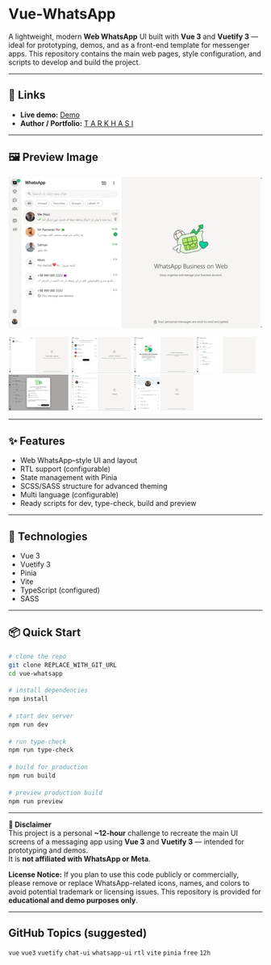 # Vue‑WhatsApp

A lightweight, modern **Web WhatsApp** UI built with **Vue 3** and **Vuetify 3** — ideal for prototyping, demos, and as
a front-end template for messenger apps. This repository contains the main web pages, style configuration, and scripts
to develop and build the project.

---

## 🔗 Links

* **Live demo:** [Demo](https://tarkhasi.github.io/vue-whatsapp/)
* **Author / Portfolio:** [T A R K H A S I](https://tarkhasi.ir)

---

## 🖼️ Preview Image

![UI Preview](/screenshots/preview-1.JPG)
<p float="left">
  <img src="/screenshots/screenshot-1.JPG" width="120" alt="Vue WhatsApp Free" />
  <img src="/screenshots/screenshot-2.JPG" width="120" alt="Vue WhatsApp Free" />
  <img src="/screenshots/screenshot-3.JPG" width="120" alt="Vue WhatsApp Free" />
  <img src="/screenshots/screenshot-4.JPG" width="120" alt="Vue WhatsApp Free" />
  <img src="/screenshots/screenshot-5.JPG" width="120" alt="Vue WhatsApp Free" />
  <img src="/screenshots/screenshot-6.JPG" width="120" alt="Vue WhatsApp Free" />
  <img src="/screenshots/screenshot-7.JPG" width="120" alt="Vue WhatsApp Free" />
</p> 

 
---

## ✨ Features

* Web WhatsApp–style UI and layout
* RTL support (configurable) 
* State management with Pinia
* SCSS/SASS structure for advanced theming
* Multi language (configurable)
* Ready scripts for dev, type-check, build and preview

---

## 🧰 Technologies

* Vue 3
* Vuetify 3
* Pinia
* Vite
* TypeScript (configured)
* SASS

---

## 📦 Quick Start

```bash
# clone the repo
git clone REPLACE_WITH_GIT_URL
cd vue-whatsapp

# install dependencies
npm install

# start dev server
npm run dev

# run type-check
npm run type-check

# build for production
npm run build

# preview production build
npm run preview
```
 
---

**🧾 Disclaimer**  
This project is a personal **~12-hour** challenge to recreate the main UI screens of a messaging app using **Vue 3** and **Vuetify 3** — intended for prototyping and demos.  
It is **not affiliated with WhatsApp or Meta**.

**License Notice:** If you plan to use this code publicly or commercially, please remove or replace WhatsApp-related icons, names, and colors to avoid potential trademark or licensing issues. This repository is provided for **educational and demo purposes only**.
 
---

## GitHub Topics (suggested)

`vue` `vue3` `vuetify` `chat-ui` `whatsapp-ui` `rtl` `vite` `pinia` `free` `12h`
 
